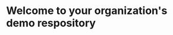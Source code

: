 # Welcome to your organization's demo respository
<!-- Google tag (gtag.js) -->
<script async src="https://www.googletagmanager.com/gtag/js?id=G-HDS59H0J67"></script>
<script>
  window.dataLayer = window.dataLayer || [];
  function gtag(){dataLayer.push(arguments);}
  gtag('js', new Date());

  gtag('config', 'G-HDS59H0J67');
</script>
